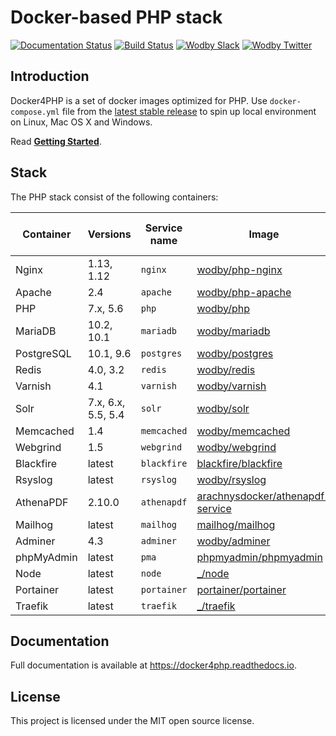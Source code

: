 # Docker-based PHP stack

[![Documentation Status](https://readthedocs.org/projects/docker4php/badge?version=latest)](http://docs.docker4php.org)
[![Build Status](https://travis-ci.org/wodby/docker4php.svg?branch=master)](https://travis-ci.org/wodby/docker4php)
[![Wodby Slack](http://slack.wodby.com/badge.svg)](http://slack.wodby.com)
[![Wodby Twitter](https://img.shields.io/twitter/follow/wodbyhq.svg?style=social&label=Follow)](https://twitter.com/wodbyhq)

## Introduction

Docker4PHP is a set of docker images optimized for PHP. Use `docker-compose.yml` file from the [latest stable release](https://github.com/wodby/docker4php/releases) to spin up local environment on Linux, Mac OS X and Windows. 

Read [**Getting Started**](https://docker4php.readthedocs.io).

## Stack

[wodby/php-nginx]: https://github.com/wodby/php-nginx
[wodby/php-apache]: https://github.com/wodby/php-apache
[wodby/php]: https://github.com/wodby/php
[wodby/mariadb]: https://github.com/wodby/mariadb
[wodby/postgres]: https://github.com/wodby/postgres
[wodby/redis]: https://github.com/wodby/redis
[wodby/varnish]: https://github.com/wodby/varnish
[wodby/solr]: https://github.com/wodby/solr
[wodby/memcached]: https://github.com/wodby/memcached
[wodby/webgrind]: https://hub.docker.com/r/wodby/webgrind
[blackfire/blackfire]: https://hub.docker.com/r/blackfire/blackfire
[wodby/rsyslog]: https://hub.docker.com/r/wodby/rsyslog
[arachnysdocker/athenapdf-service]: https://hub.docker.com/r/arachnysdocker/athenapdf-service
[mailhog/mailhog]: https://hub.docker.com/r/mailhog/mailhog
[wodby/adminer]: https://hub.docker.com/r/wodby/adminer
[phpmyadmin/phpmyadmin]: https://hub.docker.com/r/phpmyadmin/phpmyadmin
[portainer/portainer]: https://hub.docker.com/portainer/portainer
[_/node]: https://hub.docker.com/_/node
[_/traefik]: https://hub.docker.com/_/traefik

The PHP stack consist of the following containers:

| Container  | Versions           | Service name | Image                              | Enabled by default |
| ---------- | ------------------ | ------------ | ---------------------------------- | ------------------ |
| Nginx      | 1.13, 1.12         | `nginx`      | [wodby/php-nginx]                  | ✓                  |
| Apache     | 2.4                | `apache`     | [wodby/php-apache]                 |                    |
| PHP        | 7.x, 5.6           | `php`        | [wodby/php]                        |                    |
| MariaDB    | 10.2, 10.1         | `mariadb`    | [wodby/mariadb]                    | ✓                  |
| PostgreSQL | 10.1, 9.6          | `postgres`   | [wodby/postgres]                   |                    |
| Redis      | 4.0, 3.2           | `redis`      | [wodby/redis]                      |                    |
| Varnish    | 4.1                | `varnish`    | [wodby/varnish]                    |                    |
| Solr       | 7.x, 6.x, 5.5, 5.4 | `solr`       | [wodby/solr]                       |                    |
| Memcached  | 1.4                | `memcached`  | [wodby/memcached]                  |                    |
| Webgrind   | 1.5                | `webgrind`   | [wodby/webgrind]                   |                    |
| Blackfire  | latest             | `blackfire`  | [blackfire/blackfire]              |                    |
| Rsyslog    | latest             | `rsyslog`    | [wodby/rsyslog]                    |                    |
| AthenaPDF  | 2.10.0             | `athenapdf`  | [arachnysdocker/athenapdf-service] |                    |
| Mailhog    | latest             | `mailhog`    | [mailhog/mailhog]                  | ✓                  |
| Adminer    | 4.3                | `adminer`    | [wodby/adminer]                    |                    |
| phpMyAdmin | latest             | `pma`        | [phpmyadmin/phpmyadmin]            |                    |
| Node       | latest             | `node`       | [_/node]                           |                    |
| Portainer  | latest             | `portainer`  | [portainer/portainer]              | ✓                  |
| Traefik    | latest             | `traefik`    | [_/traefik]                        | ✓                  |

## Documentation

Full documentation is available at https://docker4php.readthedocs.io.

## License

This project is licensed under the MIT open source license.
